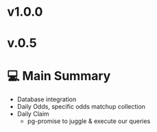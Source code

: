 <h1> v1.0.0 </h1>

<h1> v.0.5  </h1>

# :computer: Main Summary

- Database integration
- Daily Odds, specific odds matchup collection
- Daily Claim
  - pg-promise to juggle & execute our queries
